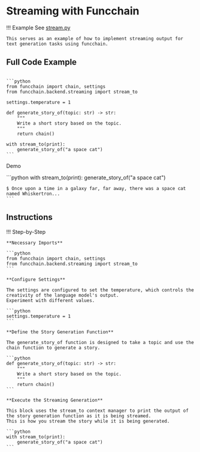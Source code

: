 <!-- markdownlint-disable MD033 MD046 -->
# Streaming with Funcchain

!!! Example
    See [stream.py](https://github.com/shroominic/funcchain/blob/main/examples/stream.py)

    This serves as an example of how to implement streaming output for text generation tasks using funcchain.

## Full Code Example

<pre><code id="codeblock">
```python
from funcchain import chain, settings
from funcchain.backend.streaming import stream_to

settings.temperature = 1

def generate_story_of(topic: str) -> str:
    """
    Write a short story based on the topic.
    """
    return chain()

with stream_to(print):
    generate_story_of("a space cat")
```
</code></pre>

Demo

<div class="termy">
    ```python
    with stream_to(print):
        generate_story_of("a space cat")

    $ Once upon a time in a galaxy far, far away, there was a space cat named Whiskertron...
    ```
</div>

## Instructions

!!! Step-by-Step

    **Necessary Imports**

    ```python
    from funcchain import chain, settings
    from funcchain.backend.streaming import stream_to
    ```

    **Configure Settings**

    The settings are configured to set the temperature, which controls the creativity of the language model's output.
    Experiment with different values.

    ```python
    settings.temperature = 1
    ```

    **Define the Story Generation Function**

    The generate_story_of function is designed to take a topic and use the chain function to generate a story.

    ```python
    def generate_story_of(topic: str) -> str:
        """
        Write a short story based on the topic.
        """
        return chain()
    ```

    **Execute the Streaming Generation**
    
    This block uses the stream_to context manager to print the output of the story generation function as it is being streamed.
    This is how you stream the story while it is being generated.

    ```python
    with stream_to(print):
        generate_story_of("a space cat")
    ```
